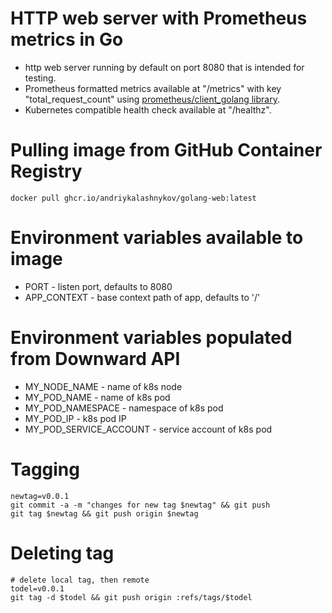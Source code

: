 # HTTP web server with Prometheus metrics in Go

* http web server running by default on port 8080 that is intended for testing.
* Prometheus formatted metrics available at "/metrics" with key "total_request_count" using [prometheus/client_golang library](https://github.com/prometheus/client_golang).
* Kubernetes compatible health check available at "/healthz".

# Pulling image from GitHub Container Registry

```
docker pull ghcr.io/andriykalashnykov/golang-web:latest
```

# Environment variables available to image

* PORT - listen port, defaults to 8080
* APP_CONTEXT - base context path of app, defaults to '/'

# Environment variables populated from Downward API
* MY_NODE_NAME - name of k8s node
* MY_POD_NAME - name of k8s pod
* MY_POD_NAMESPACE - namespace of k8s pod
* MY_POD_IP - k8s pod IP
* MY_POD_SERVICE_ACCOUNT - service account of k8s pod

# Tagging
```
newtag=v0.0.1
git commit -a -m "changes for new tag $newtag" && git push
git tag $newtag && git push origin $newtag
```

# Deleting tag

```
# delete local tag, then remote
todel=v0.0.1
git tag -d $todel && git push origin :refs/tags/$todel
```
